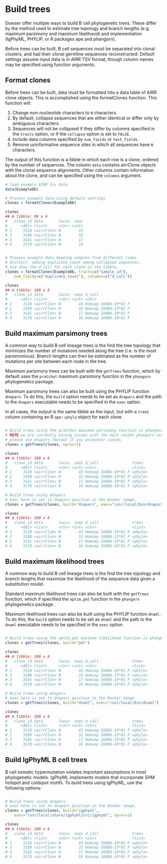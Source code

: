 # Build trees

Dowser offer multiple ways to build B cell phylogenetic trees. These differ by the method used to estimate tree topology and branch lengths (e.g. maximum parsimony and maximum likelihood) and implementation (IgPhyML, PHYLIP, or R packages ape and phangorn).

Before trees can be built, B cell sequences must be separated into clonal clusters, and had their clonal germline sequences reconstructed. Default settings assume input data is in AIRR TSV format, though column names may be specified using function arguments.

## Format clones

Before trees can be built, data must be formatted into a data table of AIRR clone objects. This is accomplished using the formatClones function. This function will:

1. Change non-nucleotide characters to `N` characters.
2. By default, collapse sequences that are either identical or differ only by ambiguous characters. 
3. Sequences will not be collapsed if they differ by columns specified in the `traits` option, or if the `collapse` option is set to `FALSE`.
4. Include data columns specified by `num_fields` or `text_fields`.
5. Remove uninformative sequence sites in which all sequences have `N` characters.

The output of this function is a tibble in which each row is a clone, ordered by the number of sequences. The column `data` contains airrClone objects with the clonal sequence alignments. Other columns contain information about the clone, and can be specified using the `columns` argument.

```r
# load example AIRR tsv data
data(ExampleDb)

# Process example data using default settings
clones = formatClones(ExampleDb)

clones
## A tibble: 99 x 4
#   clone_id data       locus  seqs
#      <dbl> <list>     <chr> <int>
# 1     3128 <airrClon> N        43
# 2     3100 <airrClon> N        32
# 3     3141 <airrClon> N        17
# 4     3170 <airrClon> N        16


# Process example data keeping samples from different times
# distinct, adding duplicate_count among collapsed sequences,
# and show the d_call for each clone in the tibble.
clones = formatClones(ExampleDb, traits=c("sample_id"),
    num_fields=c("duplicate_count"), columns=c("d_call"))

clones
## A tibble: 100 x 5
#   clone_id data       locus  seqs d_call              
#      <dbl> <list>     <chr> <int> <chr>               
# 1     3128 <airrClon> N        43 Homsap IGHD6-19*01 F
# 2     3100 <airrClon> N        32 Homsap IGHD6-13*01 F
# 3     3141 <airrClon> N        17 Homsap IGHD6-19*01 F
# 4     3170 <airrClon> N        16 Homsap IGHD6-19*01 F
```

## Build maximum parsimony trees

A common way to build B cell lineage trees is the find the tree topology that minimizes the number of mutations needed along the tree (i.e. is the most parsimonious). Branch lengths can then be estimated as the number of mutations per site between each node in the tree.

Maximum parsimony trees can be built with the `getTrees` function, which by default uses the `pratchet` maximum parsimony function in the `phangorn` phylogenetics package.

Maximum parsimony trees can also be built using the PHYLIP function `dnapars`. To do this, the `build` option needs to be set as `dnapars` and the path to the `dnapars` executable needs to be specified in the `exec` option.

In all cases, the output is the same tibble as the input, but with a `trees` column containing an R `ape::phylo` object for each clone.

```r

# Build trees using the pratchet maximum parsimony function in phangnorn
# NOTE we are currently having issues with the most recent phangorn version
# please use dnapars (below) if you encounter issues.
clones = getTrees(clones, nproc=1)

clones
## A tibble: 100 x 6
#   clone_id data       locus  seqs d_call               trees  
#      <dbl> <list>     <chr> <int> <chr>                <list> 
# 1     3128 <airrClon> N        43 Homsap IGHD6-19*01 F <phylo>
# 2     3100 <airrClon> N        32 Homsap IGHD6-13*01 F <phylo>
# 3     3141 <airrClon> N        17 Homsap IGHD6-19*01 F <phylo>
# 4     3170 <airrClon> N        16 Homsap IGHD6-19*01 F <phylo>

# Build trees using dnapars.
# exec here is set to dnapars position in the Docker image.
clones = getTrees(clones, build="dnapars", exec="/usr/local/bin/dnapars", nproc=1)

clones
## A tibble: 100 x 6
#   clone_id data       locus  seqs d_call               trees  
#      <dbl> <list>     <chr> <int> <chr>                <list> 
# 1     3128 <airrClon> N        43 Homsap IGHD6-19*01 F <phylo>
# 2     3100 <airrClon> N        32 Homsap IGHD6-13*01 F <phylo>
# 3     3141 <airrClon> N        17 Homsap IGHD6-19*01 F <phylo>
# 4     3170 <airrClon> N        16 Homsap IGHD6-19*01 F <phylo>

```

## Build maximum likelihood trees

A common way to build B cell lineage trees is the find the tree topology and branch lengths that maximize the likelihood of the sequence data given a substitution model.

Standard maximum likelihood trees can also be built with the `getTrees` function, which if specified the `optim.pml` function in the `phangorn` phylogenetics package.

Maximum likelihood trees can also be built using the PHYLIP function `dnaml`. To do this, the `build` option needs to be set as `dnaml` and the path to the `dnaml` executable needs to be specified in the `exec` option.

```r

# Build trees using the optim.pml maximum likelihood function in phangnorn
clones = getTrees(clones, build="pml")

clones
## A tibble: 100 x 6
#   clone_id data       locus  seqs d_call               trees  
#      <dbl> <list>     <chr> <int> <chr>                <list> 
# 1     3128 <airrClon> N        43 Homsap IGHD6-19*01 F <phylo>
# 2     3100 <airrClon> N        32 Homsap IGHD6-13*01 F <phylo>
# 3     3141 <airrClon> N        17 Homsap IGHD6-19*01 F <phylo>
# 4     3170 <airrClon> N        16 Homsap IGHD6-19*01 F <phylo>

# Build trees using dnapars.
# exec here is set to dnapars position in the Docker image.
clones = getTrees(clones, build="dnaml", exec="/usr/local/bin/dnaml")

clones
## A tibble: 100 x 6
#   clone_id data       locus  seqs d_call               trees  
#      <dbl> <list>     <chr> <int> <chr>                <list> 
# 1     3128 <airrClon> N        43 Homsap IGHD6-19*01 F <phylo>
# 2     3100 <airrClon> N        32 Homsap IGHD6-13*01 F <phylo>
# 3     3141 <airrClon> N        17 Homsap IGHD6-19*01 F <phylo>
# 4     3170 <airrClon> N        16 Homsap IGHD6-19*01 F <phylo>

```

## Build IgPhyML B cell trees

B cell somatic hypermutation violates important assumptions in most phylogenetic models. IgPhyML implements models that incorporate SHM hotspot and coldspot motifs. To build trees using IgPhyML, use the following options:

```r

# Build trees using dnapars.
# exec here is set to dnapars position in the Docker image.
clones = getTrees(clones, build="igphyml", 
    exec="/usr/local/share/igphyml/src/igphyml", nproc=1)

clones
## A tibble: 100 x 6
#   clone_id data       locus  seqs d_call               trees  
#      <dbl> <list>     <chr> <int> <chr>                <list> 
# 1     3128 <airrClon> N        43 Homsap IGHD6-19*01 F <phylo>
# 2     3100 <airrClon> N        32 Homsap IGHD6-13*01 F <phylo>
# 3     3141 <airrClon> N        17 Homsap IGHD6-19*01 F <phylo>
# 4     3170 <airrClon> N        16 Homsap IGHD6-19*01 F <phylo>

```